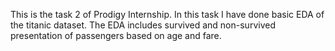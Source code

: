 This is the task 2 of Prodigy Internship. In this task I have done basic EDA of the titanic dataset. The EDA includes survived and non-survived presentation of passengers based on age and fare. 

